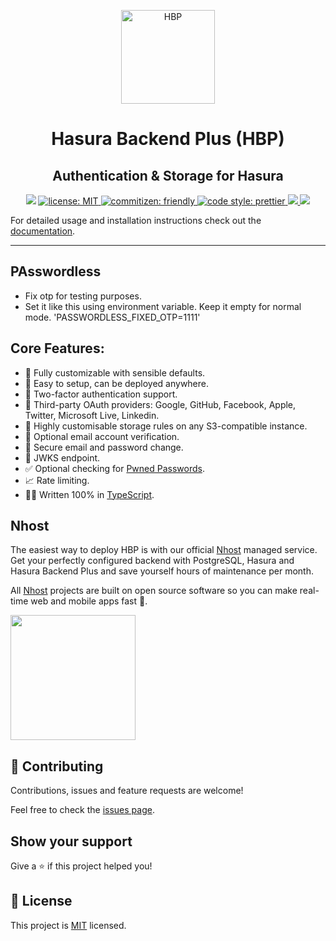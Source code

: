 <p align="center">
  <a href="https://github.com/nhost/hasura-backend-plus">
    <img src="docs/.vuepress/public/logo.png" width="150px" alt="HBP" />
  </a>
</p>
<h1 align="center">Hasura Backend Plus (HBP)</h1>
<h2 align="center">Authentication & Storage for Hasura</h2>

<p align="center">
  <img src="https://img.shields.io/badge/version-2.2.1-blue.svg?cacheSeconds=2592000" />
  <a href="LICENSE">
    <img src="https://img.shields.io/badge/license-MIT-yellow.svg" alt="license: MIT" />
  </a>
  <a href="https://commitizen.github.io/cz-cli">
    <img src="https://img.shields.io/badge/commitizen-friendly-brightgreen.svg" alt="commitizen: friendly" />
  </a>
  <a href="https://prettier.io">
    <img src="https://img.shields.io/badge/code_style-prettier-ff69b4.svg" alt="code style: prettier" />
  </a>
  <a href="https://github.com/nhost/hasura-backend-plus/actions?query=workflow%Build+branch%3Amaster+event%3Apush">
    <img src="https://github.com/nhost/hasura-backend-plus/workflows/Build/badge.svg?branch=master"/>
  </a>
  <a href="https://codecov.io/gh/nhost/hasura-backend-plus/branch/master">
    <img src="https://codecov.io/gh/nhost/hasura-backend-plus/branch/master/graph/badge.svg"
    />
  </a>
</p>

For detailed usage and installation instructions check out the [documentation](https://nhost.github.io/hasura-backend-plus/).

---
## PAsswordless
- Fix otp for testing purposes. 
- Set it like this using environment variable. Keep it empty for normal mode. 'PASSWORDLESS_FIXED_OTP=1111'

## Core Features:

- 🎨 Fully customizable with sensible defaults.
- 🚀 Easy to setup, can be deployed anywhere.
- 🔑 Two-factor authentication support.
- 🔑 Third-party OAuth providers: Google, GitHub, Facebook, Apple, Twitter, Microsoft Live, Linkedin.
- 📁 Highly customisable storage rules on any S3-compatible instance.
- 📨 Optional email account verification.
- 📨 Secure email and password change.
- 🔑 JWKS endpoint.
- ✅ Optional checking for [Pwned Passwords](https://haveibeenpwned.com/Passwords).
- 📈 Rate limiting.
- 👨‍💻 Written 100% in [TypeScript](https://www.typescriptlang.org).

## Nhost

The easiest way to deploy HBP is with our official [Nhost](https://nhost.io) managed service. Get your perfectly configured backend with PostgreSQL, Hasura and Hasura Backend Plus and save yourself hours of maintenance per month.

All [Nhost](https://nhost.io) projects are built on open source software so you can make real-time web and mobile apps fast 🚀.

<a href="https://nhost.io/register">
  <img
    src="docs/.vuepress/public/nhost-register-button.png"
    width="200px"
  />
</a>

## 🤝 Contributing

Contributions, issues and feature requests are welcome!

Feel free to check the [issues page](https://github.com/nhost/hasura-backend-plus/issues).

## Show your support

Give a ⭐️ if this project helped you!

## 📝 License

This project is [MIT](LICENSE) licensed.
